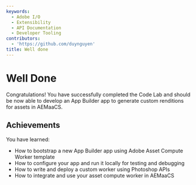 ```yaml
---
keywords:
  - Adobe I/O
  - Extensibility
  - API Documentation
  - Developer Tooling
contributors:
  - 'https://github.com/duynguyen'
title: Well done
---
```


# Well Done

Congratulations! You have successfully completed the Code Lab and should be now able to develop an App Builder app to generate custom renditions for assets in AEMaaCS.

## Achievements

You have learned: 

* How to bootstrap a new App Builder app using Adobe Asset Compute Worker template
* How to configure your app and run it locally for testing and debugging
* How to write and deploy a custom worker using Photoshop APIs
* How to integrate and use your asset compute worker in AEMaaCS
